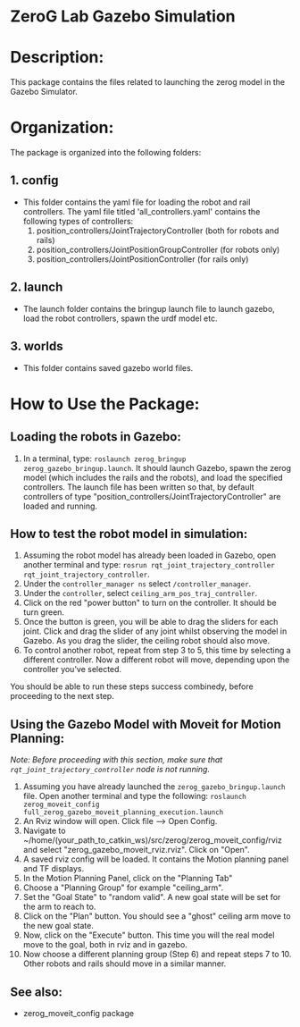# ZeroG Lab Gazebo Simulation

# Description: 
This package contains the files related to launching the zerog model in the Gazebo Simulator.

# Organization:
The package is organized into the following folders:
## 1. config
- This folder contains the yaml file for loading the robot and rail controllers. The yaml file titled 'all_controllers.yaml' contains the following types of controllers: 
    1. position_controllers/JointTrajectoryController (both for robots and rails)
    2. position_controllers/JointPositionGroupController (for robots only)
    3. position_controllers/JointPositionController (for rails only)
## 2. launch
- The launch folder contains the bringup launch file to launch gazebo, load the robot controllers, spawn the urdf model etc.
## 3. worlds
- This folder contains saved gazebo world files.

# How to Use the Package:

## Loading the robots in Gazebo:

1. In a terminal, type:
`roslaunch zerog_bringup zerog_gazebo_bringup.launch`. It should launch Gazebo, spawn the zerog model (which includes the rails and the robots), and load the specified controllers. The launch file has been written so that, by default controllers of type "position_controllers/JointTrajectoryController" are loaded and running. 

## How to test the robot model in simulation:

1. Assuming the robot model has already been loaded in Gazebo, open another terminal and type:
`rosrun rqt_joint_trajectory_controller rqt_joint_trajectory_controller`.
2. Under the `controller_manager ns` select `/controller_manager`. 
3. Under the `controller`, select `ceiling_arm_pos_traj_controller`.
4. Click on the red "power button" to turn on the controller. It should be turn green.
5. Once the button is green, you will be able to drag the sliders for each joint. Click and drag the slider of any joint whilst observing the model in Gazebo. As you drag the slider, the ceiling robot should also move. 
6. To control another robot, repeat from step 3 to 5, this time by selecting a different controller. Now a different robot will move, depending upon the controller you've selected.

You should be able to run these steps success combinedy, before proceeding to the next step.

## Using the Gazebo Model with Moveit for Motion Planning:

*Note: Before proceeding with this section, make sure that `rqt_joint_trajectory_controller` node is not running.*

1. Assuming you have already launched the `zerog_gazebo_bringup.launch` file. Open another terminal and type the following:
`roslaunch zerog_moveit_config full_zerog_gazebo_moveit_planning_execution.launch`
2. An Rviz window will open. Click file --> Open Config.
3. Navigate to ~/home/(your_path_to_catkin_ws)/src/zerog/zerog_moveit_config/rviz and select "zerog_gazebo_moveit_rviz.rviz". Click on "Open".
4. A saved rviz config will be loaded. It contains the Motion planning panel and TF displays.
5. In the Motion Planning Panel, click on the "Planning Tab"
6. Choose a "Planning Group" for example "ceiling_arm". 
7. Set the "Goal State" to "random valid". A new goal state will be set for the arm to reach to.
8. Click on the "Plan" button. You should see a "ghost" ceiling arm move to the new goal state.
9. Now, click on the "Execute" button. This time you will the real model move to the goal, both in rviz and in gazebo. 
10. Now choose a different planning group (Step 6) and repeat steps 7 to 10. Other robots and rails should move in a similar manner. 


## See also:
- zerog_moveit_config package










